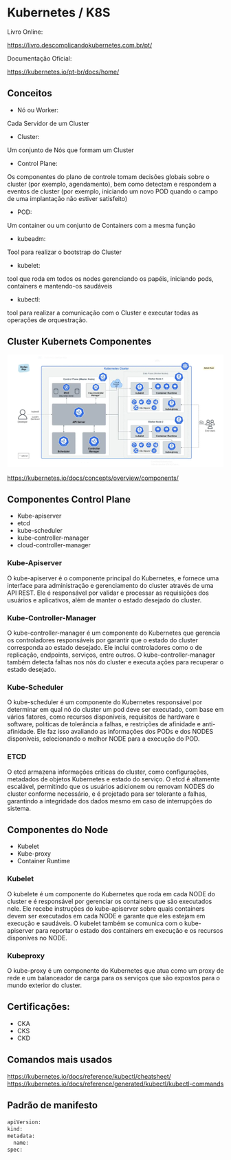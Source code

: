 # Kubernetes / K8S

Livro Online:

https://livro.descomplicandokubernetes.com.br/pt/

Documentação Oficial:

https://kubernetes.io/pt-br/docs/home/


## Conceitos

 - Nó ou Worker:

Cada Servidor de um Cluster

- Cluster:

Um conjunto de Nós que formam um Cluster

- Control Plane:

Os componentes do plano de controle tomam decisões globais sobre o cluster (por exemplo, agendamento), bem como detectam e respondem a eventos de cluster (por exemplo, iniciando um novo POD quando o campo de uma implantação não estiver satisfeito)

- POD:

Um container ou um conjunto de Containers com a mesma função

- kubeadm:

Tool para realizar o bootstrap do Cluster

- kubelet:

tool que roda em todos os nodes gerenciando os papéis, iniciando pods, containers e mantendo-os saudáveis

- kubectl:

tool para realizar a comunicação com o Cluster e executar todas as operações de orquestração.


## Cluster Kubernets Componentes

![componentes](components.png)

https://kubernetes.io/docs/concepts/overview/components/

## Componentes Control Plane

- Kube-apiserver
- etcd
- kube-scheduler
- kube-controller-manager
- cloud-controller-manager

### Kube-Apiserver

O kube-apiserver é o componente principal do Kubernetes, e fornece uma interface para administração e gerenciamento do cluster através de uma API REST.
Ele é responsável por validar e processar as requisições dos usuários e aplicativos, além de manter o estado desejado do cluster.

### Kube-Controller-Manager

O kube-controller-manager é um componente do Kubernetes que gerencia os controladores responsáveis por garantir que o estado do cluster corresponda ao estado desejado. Ele inclui controladores como o de replicação, endpoints, serviços, entre outros.
O kube-controller-manager também detecta falhas nos nós do cluster e executa ações para recuperar o estado desejado.

### Kube-Scheduler

O kube-scheduler é um componente do Kubernetes responsável por determinar em qual nó do cluster um pod deve ser executado, com base em vários fatores, como recursos disponíveis, requisitos de hardware e software, politicas de tolerância a falhas, e restrições de afinidade e anti-afinidade. Ele faz isso avaliando as informações dos PODs e dos NODES disponíveis, selecionando o melhor NODE para a execução do POD.

### ETCD

O etcd armazena informações criticas do cluster, como configurações, metadados de objetos Kubernetes e estado do serviço. O etcd é altamente escalável, permitindo que os usuários adicionem ou removam NODES do cluster conforme necessário, e é projetado para ser tolerante a falhas, garantindo a integridade dos dados mesmo em caso de interrupções do sistema.

## Componentes do Node

- Kubelet
- Kube-proxy
- Container Runtime

### Kubelet

O kubelete é um componente do Kubernetes que roda em cada NODE do cluster e é responsável por gerenciar os containers que são executados nele. Ele recebe instruções do kube-apiserver sobre quais containers devem ser executados em cada NODE e garante que eles estejam em execução e saudáveis. O kubelet também se comunica com o kube-apiserver para reportar o estado dos containers em execução e os recursos disponíves no NODE.

### Kubeproxy

O kube-proxy é um componente do Kubernetes que atua como um proxy de rede e um balanceador de carga para os serviços que são expostos para o mundo exterior do cluster.

## Certificações:

- CKA
- CKS
- CKD


## Comandos mais usados

<https://kubernetes.io/docs/reference/kubectl/cheatsheet/>\
<https://kubernetes.io/docs/reference/generated/kubectl/kubectl-commands>


## Padrão de manifesto

```
apiVersion:
kind:
metadata:
  name: 
spec:
```

